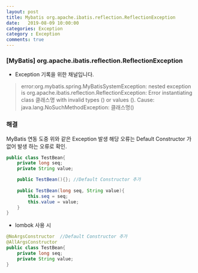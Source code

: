 ```yaml
---
layout: post
title: Mybatis org.apache.ibatis.reflection.ReflectionException
date:   2019-08-09 10:00:00
categories: Exception
category : Exception
comments: true 
---
```


### [MyBatis] org.apache.ibatis.reflection.ReflectionException

- Exception 기록을 위한 채널입니다.

>error:org.mybatis.spring.MyBatisSystemException: nested exception is org.apache.ibatis.reflection.ReflectionException: Error instantiating class 클래스명 with invalid types () or values (). Cause: java.lang.NoSuchMethodException: 클래스명<init>()
 
### 해결
MyBatis 연동 도중 위와 같은 Exception 발생 해당 오류는 Default Constructor 가 없어 발생 하는 오류로 확인.

```java
public class TestBean{
    private long seq;
    private String value;

    public TestBean(){}; //Default Constructor 추가
    
    public TestBean(long seq, String value){
        this.seq = seq;
        this.value = value;
    }
}
```

- lombok 사용 시

```java
@NoArgsConstructor  //Default Constructor 추가
@AllArgsConstructor
public class TestBean{
    private long seq;
    private String value;
}
```

